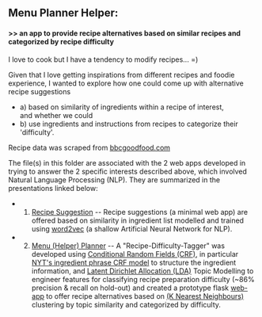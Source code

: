 ## Menu Planner Helper:   
#### >> an app to provide recipe alternatives based on similar recipes and categorized by recipe difficulty

I love to cook but I have a tendency to modify recipes... =)  
 
Given that I love getting inspirations from different recipes and foodie experience, I wanted to explore how one could come up with alternative recipe suggestions 
- a) based on similarity of ingredients within a recipe of interest,   
and whether we could  
- b) use ingredients and instructions from recipes to categorize their 'difficulty'.

Recipe data was scraped from [bbcgoodfood.com](www.bbcgoodfood.com)

The file(s) in this folder are associated with the 2 web apps developed in trying to answer the 2 specific interests described above, which involved Natural Language Processing (NLP). They are summarized in the presentations linked below:  
- 1) [Recipe Suggestion](https://github.com/hengrumay/metis_project_recipes/blob/master/docs/RecipeSuggestor.pptx.pdf) -- Recipe suggestions (a minimal web app) are offered based on similarity in ingredient list modelled and trained using [word2vec](https://code.google.com/archive/p/word2vec/) (a shallow Artificial Neural Network for NLP).   

- 2) [Menu (Helper) Planner](https://github.com/hengrumay/metis_project_recipes/blob/master/docs/H-RM_MenuHelper_v2.pdf) -- A "Recipe-Difficulty-Tagger" was developed using [Conditional Random Fields (CRF)](http://homepages.inf.ed.ac.uk/csutton/publications/crftutv2.pdf), in particular [NYT's ingredient phrase CRF model](https://open.blogs.nytimes.com/2016/04/27/structured-ingredients-data-tagging/) to structure the ingredient information, and [Latent Dirichlet Allocation (LDA)](http://www.cs.princeton.edu/~blei/papers/Blei2012.pdf) Topic Modelling to engineer features for classifying recipe preparation difficulty (~86% precision & recall on hold-out) and created a prototype flask [web-app](http://bit.ly/menuplannerhelper) to offer recipe alternatives based on [(K Nearest Neighbours)](https://en.wikipedia.org/wiki/K-nearest_neighbors_algorithm) clustering by topic similarity and categorized by difficulty.  
